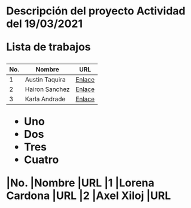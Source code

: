 <h1>Descripción del proyecto
<b>Actividad del 19/03/2021</>

Lista de trabajos

<table>
    <thead>
        <tr>
            <th>No.</th>
            <th>Nombre</th>
            <th>URL</th>
        </tr>
    </thead>
    <tbody>
        <tr>
            <td>1</td>
            <td>Austin Taquira</td>
            <td><a href="AustinTaquira.html">Enlace</a></td>
        </tr>
        <tr>
            <td>2</td>
            <td>Hairon Sanchez</td>
            <td><a href="haironsanchez.html">Enlace</a></td>
        </tr>
        <tr>
            <td>3</td>
            <td>Karla Andrade</td>
            <td><a href="KarlaAndrade.html">Enlace</a></td>
        </tr>
    </tbody>
</table>


- Uno
- Dos
- Tres
- Cuatro

|No. |Nombre         |URL
|1   |Lorena Cardona |URL
|2   |Axel Xiloj     |URL